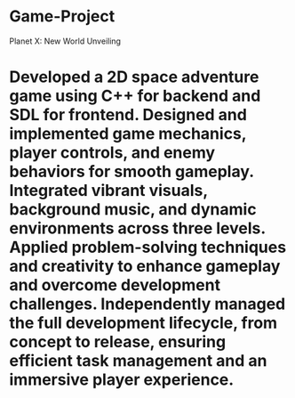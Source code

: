 # Game-Project
Planet X: New World Unveiling
# Developed a 2D space adventure game using C++ for backend and SDL for frontend. Designed and implemented game mechanics, player controls, and enemy behaviors for smooth gameplay. Integrated vibrant visuals, background music, and dynamic environments across three levels. Applied problem-solving techniques and creativity to enhance gameplay and overcome development challenges. Independently managed the full development lifecycle, from concept to release, ensuring efficient task management and an immersive player experience.
